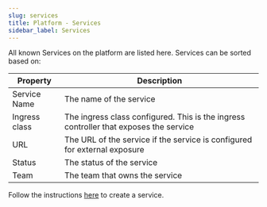 ```yaml
---
slug: services
title: Platform - Services
sidebar_label: Services
---
```


<!-- ![All Services](../../img/platform-services.png) -->

All known Services on the platform are listed here. Services can be sorted based on:

| Property     | Description                                            |
| ------------ | ------------------------------------------------------ |
| Service Name | The name of the service                                |
| Ingress class     | The ingress class configured. This is the ingress controller that exposes the service              |
| URL        | The URL of the service if the service is configured for external exposure |
| Status        | The status of the service |
| Team         | The team that owns the service                         |

Follow the instructions [here](../../for-devs/console/services.md) to create a service.
